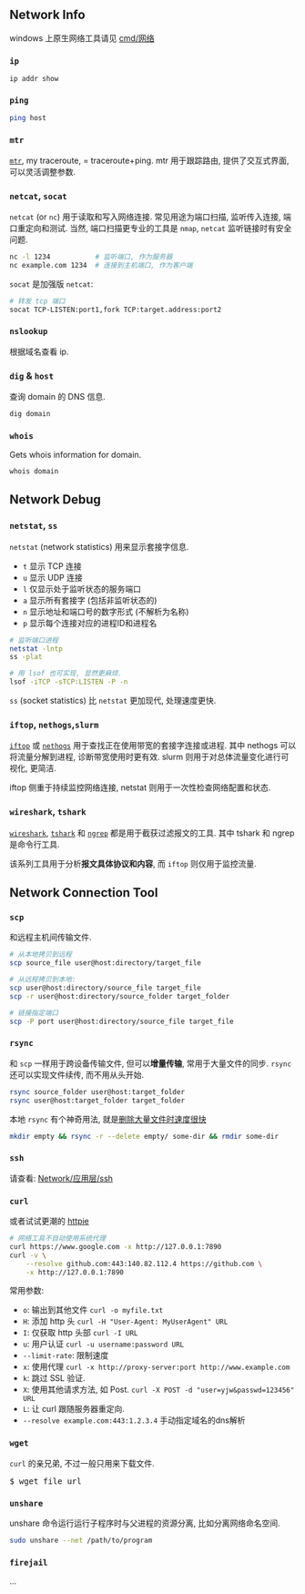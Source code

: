 ## Network Info

windows 上原生网络工具请见 [cmd/网络](../Cmd/网络.md)

### `ip`

`ip addr show`

### `ping`

```bash
ping host
```

### `mtr`

[`mtr`](http://www.bitwizard.nl/mtr/), my traceroute, = traceroute+ping. mtr 用于跟踪路由, 提供了交互式界面, 可以灵活调整参数.

### `netcat`, `socat`

`netcat` (or `nc`) 用于读取和写入网络连接. 常见用途为端口扫描, 监听传入连接, 端口重定向和测试. 当然, 端口扫描更专业的工具是 `nmap`, `netcat` 监听链接时有安全问题.

```sh
nc -l 1234           # 监听端口, 作为服务器
nc example.com 1234  # 连接到主机端口, 作为客户端
```

`socat` 是加强版 `netcat`:

```sh
# 转发 tcp 端口
socat TCP-LISTEN:port1,fork TCP:target.address:port2
```

### `nslookup` 

根据域名查看 ip.

### `dig` & `host`

查询 domain 的 DNS 信息.

```bash
dig domain
```

### `whois`

Gets whois information for domain.  

```bash
whois domain
```

## Network Debug

### `netstat`, `ss`

`netstat` (network statistics) 用来显示套接字信息.

- `t` 显示 TCP 连接
- `u` 显示 UDP 连接
- `l` 仅显示处于监听状态的服务端口
- `a` 显示所有套接字 (包括非监听状态的)
- `n` 显示地址和端口号的数字形式 (不解析为名称)
- `p` 显示每个连接对应的进程ID和进程名

```bash
# 监听端口进程
netstat -lntp
ss -plat

# 用 lsof 也可实现, 显然更麻烦.
lsof -iTCP -sTCP:LISTEN -P -n
```

`ss` (socket statistics) 比 `netstat` 更加现代, 处理速度更快.

### `iftop`, `nethogs`,`slurm`

[`iftop`](http://www.ex-parrot.com/~pdw/iftop/) 或 [`nethogs`](https://github.com/raboof/nethogs) 用于查找正在使用带宽的套接字连接或进程. 其中 nethogs 可以将流量分解到进程, 诊断带宽使用时更有效. slurm 则用于对总体流量变化进行可视化, 更简洁.

iftop 侧重于持续监控网络连接, netstat 则用于一次性检查网络配置和状态.

### `wireshark`, `tshark`

[`wireshark`](https://wireshark.org/), [`tshark`](https://www.wireshark.org/docs/wsug_html_chunked/AppToolstshark.html) 和 [`ngrep`](http://ngrep.sourceforge.net/) 都是用于截获过滤报文的工具. 其中 tshark 和 ngrep 是命令行工具.

该系列工具用于分析**报文具体协议和内容**, 而 `iftop` 则仅用于监控流量.

## Network Connection Tool

### `scp`

和远程主机间传输文件.

```bash
# 从本地拷贝到远程
scp source_file user@host:directory/target_file

# 从远程拷贝到本地:
scp user@host:directory/source_file target_file
scp -r user@host:directory/source_folder target_folder

# 链接指定端口
scp -P port user@host:directory/source_file target_file
```

### `rsync`

和 `scp` 一样用于跨设备传输文件, 但可以**增量传输**, 常用于大量文件的同步. `rsync` 还可以实现文件续传, 而不用从头开始.

```bash
rsync source_folder user@host:target_folder
rsync user@host:target_folder target_folder
```

本地 `rsync` 有个神奇用法, 就是[删除大量文件时速度很快](https://web.archive.org/web/20130929001850/http://linuxnote.net/jianingy/en/linux/a-fast-way-to-remove-huge-number-of-files.html)

```sh
mkdir empty && rsync -r --delete empty/ some-dir && rmdir some-dir
```

### `ssh`

请查看: [Network/应用层/ssh](../../Network/应用层/SSH.md)

### `curl`

或者试试更潮的 [httpie](https://github.com/jkbrzt/httpie)

```sh
# 网络工具不自动使用系统代理
curl https://www.google.com -x http://127.0.0.1:7890
curl -v \
	--resolve github.com:443:140.82.112.4 https://github.com \
	-x http://127.0.0.1:7890
```

常用参数:
- `o`: 输出到其他文件 `curl -o myfile.txt`
- `H`: 添加 http 头 `curl -H "User-Agent: MyUserAgent" URL`
- `I`: 仅获取 http 头部 `curl -I URL`
- `u`: 用户认证 `curl -u username:password URL`
- `--limit-rate`: 限制速度
- `x`: 使用代理 `curl -x http://proxy-server:port http://www.example.com`
- `k`: 跳过 SSL 验证.
- `X`: 使用其他请求方法, 如 Post. `curl -X POST -d "user=yjw&passwd=123456" URL`
- `L`: 让 curl 跟随服务器重定向.
- `--resolve example.com:443:1.2.3.4` 手动指定域名的dns解析

### `wget`

`curl` 的亲兄弟, 不过一般只用来下载文件.

<pre>
$ wget file_url
</pre>

### `unshare`

unshare 命令运行运行子程序时与父进程的资源分离, 比如分离网络命名空间.

```bash
sudo unshare --net /path/to/program
```

### `firejail`

...